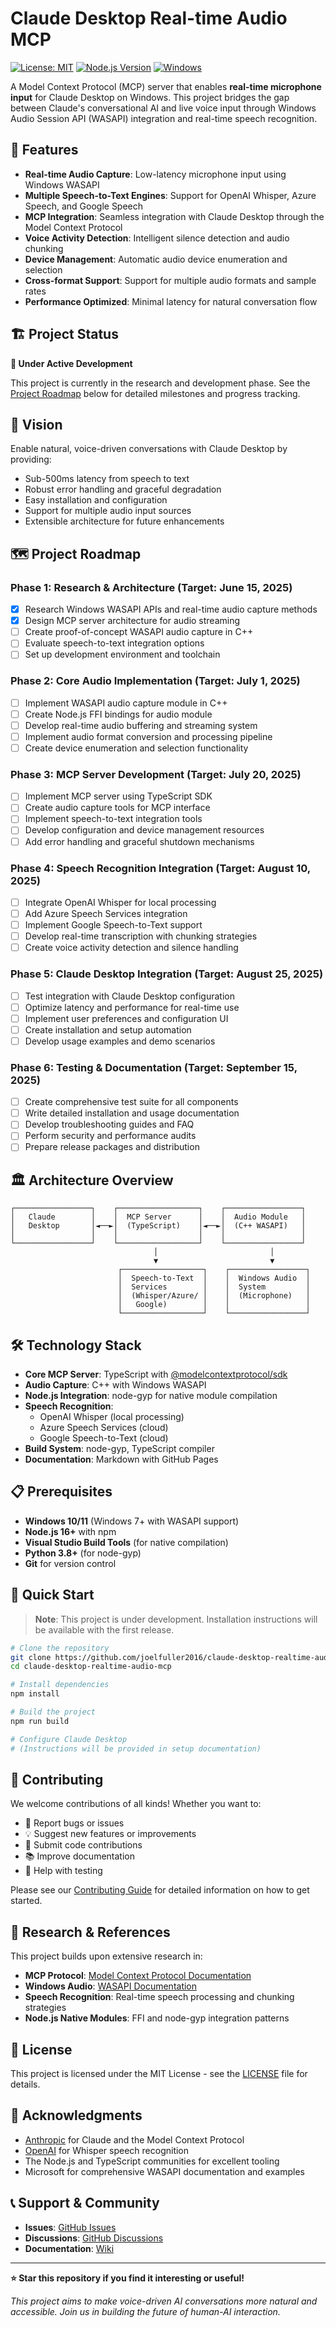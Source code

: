 # Claude Desktop Real-time Audio MCP

[![License: MIT](https://img.shields.io/badge/License-MIT-yellow.svg)](https://opensource.org/licenses/MIT)
[![Node.js Version](https://img.shields.io/badge/node-%3E%3D16.0.0-brightgreen)](https://nodejs.org/)
[![Windows](https://img.shields.io/badge/Platform-Windows-blue)](https://www.microsoft.com/windows)

A Model Context Protocol (MCP) server that enables **real-time microphone input** for Claude Desktop on Windows. This project bridges the gap between Claude's conversational AI and live voice input through Windows Audio Session API (WASAPI) integration and real-time speech recognition.

## 🚀 Features

- **Real-time Audio Capture**: Low-latency microphone input using Windows WASAPI
- **Multiple Speech-to-Text Engines**: Support for OpenAI Whisper, Azure Speech, and Google Speech
- **MCP Integration**: Seamless integration with Claude Desktop through the Model Context Protocol
- **Voice Activity Detection**: Intelligent silence detection and audio chunking
- **Device Management**: Automatic audio device enumeration and selection
- **Cross-format Support**: Support for multiple audio formats and sample rates
- **Performance Optimized**: Minimal latency for natural conversation flow

## 🏗️ Project Status

**🚧 Under Active Development**

This project is currently in the research and development phase. See the [Project Roadmap](#🗺️-project-roadmap) below for detailed milestones and progress tracking.

## 🎯 Vision

Enable natural, voice-driven conversations with Claude Desktop by providing:
- Sub-500ms latency from speech to text
- Robust error handling and graceful degradation
- Easy installation and configuration
- Support for multiple audio input sources
- Extensible architecture for future enhancements

## 🗺️ Project Roadmap

### Phase 1: Research & Architecture (Target: June 15, 2025)
- [x] Research Windows WASAPI APIs and real-time audio capture methods
- [x] Design MCP server architecture for audio streaming
- [ ] Create proof-of-concept WASAPI audio capture in C++
- [ ] Evaluate speech-to-text integration options
- [ ] Set up development environment and toolchain

### Phase 2: Core Audio Implementation (Target: July 1, 2025)
- [ ] Implement WASAPI audio capture module in C++
- [ ] Create Node.js FFI bindings for audio module
- [ ] Develop real-time audio buffering and streaming system
- [ ] Implement audio format conversion and processing pipeline
- [ ] Create device enumeration and selection functionality

### Phase 3: MCP Server Development (Target: July 20, 2025)
- [ ] Implement MCP server using TypeScript SDK
- [ ] Create audio capture tools for MCP interface
- [ ] Implement speech-to-text integration tools
- [ ] Develop configuration and device management resources
- [ ] Add error handling and graceful shutdown mechanisms

### Phase 4: Speech Recognition Integration (Target: August 10, 2025)
- [ ] Integrate OpenAI Whisper for local processing
- [ ] Add Azure Speech Services integration
- [ ] Implement Google Speech-to-Text support
- [ ] Develop real-time transcription with chunking strategies
- [ ] Create voice activity detection and silence handling

### Phase 5: Claude Desktop Integration (Target: August 25, 2025)
- [ ] Test integration with Claude Desktop configuration
- [ ] Optimize latency and performance for real-time use
- [ ] Implement user preferences and configuration UI
- [ ] Create installation and setup automation
- [ ] Develop usage examples and demo scenarios

### Phase 6: Testing & Documentation (Target: September 15, 2025)
- [ ] Create comprehensive test suite for all components
- [ ] Write detailed installation and usage documentation
- [ ] Develop troubleshooting guides and FAQ
- [ ] Perform security and performance audits
- [ ] Prepare release packages and distribution

## 🏛️ Architecture Overview

```
┌─────────────────┐    ┌──────────────────┐    ┌─────────────────┐
│   Claude        │    │  MCP Server      │    │  Audio Module   │
│   Desktop       │◄──►│  (TypeScript)    │◄──►│  (C++ WASAPI)   │
│                 │    │                  │    │                 │
└─────────────────┘    └──────────────────┘    └─────────────────┘
                                │                         │
                                ▼                         ▼
                        ┌──────────────────┐    ┌─────────────────┐
                        │  Speech-to-Text  │    │  Windows Audio  │
                        │  Services        │    │  System         │
                        │  (Whisper/Azure/ │    │  (Microphone)   │
                        │   Google)        │    │                 │
                        └──────────────────┘    └─────────────────┘
```

## 🛠️ Technology Stack

- **Core MCP Server**: TypeScript with [@modelcontextprotocol/sdk](https://www.npmjs.com/package/@modelcontextprotocol/sdk)
- **Audio Capture**: C++ with Windows WASAPI
- **Node.js Integration**: node-gyp for native module compilation
- **Speech Recognition**: 
  - OpenAI Whisper (local processing)
  - Azure Speech Services (cloud)
  - Google Speech-to-Text (cloud)
- **Build System**: node-gyp, TypeScript compiler
- **Documentation**: Markdown with GitHub Pages

## 📋 Prerequisites

- **Windows 10/11** (Windows 7+ with WASAPI support)
- **Node.js 16+** with npm
- **Visual Studio Build Tools** (for native compilation)
- **Python 3.8+** (for node-gyp)
- **Git** for version control

## 🚦 Quick Start

> **Note**: This project is under development. Installation instructions will be available with the first release.

```bash
# Clone the repository
git clone https://github.com/joelfuller2016/claude-desktop-realtime-audio-mcp.git
cd claude-desktop-realtime-audio-mcp

# Install dependencies
npm install

# Build the project
npm run build

# Configure Claude Desktop
# (Instructions will be provided in setup documentation)
```

## 🤝 Contributing

We welcome contributions of all kinds! Whether you want to:

- 🐛 Report bugs or issues
- 💡 Suggest new features or improvements
- 🔧 Submit code contributions
- 📚 Improve documentation
- 🧪 Help with testing

Please see our [Contributing Guide](CONTRIBUTING.md) for detailed information on how to get started.

## 📖 Research & References

This project builds upon extensive research in:

- **MCP Protocol**: [Model Context Protocol Documentation](https://modelcontextprotocol.io/)
- **Windows Audio**: [WASAPI Documentation](https://learn.microsoft.com/en-us/windows/win32/coreaudio/wasapi)
- **Speech Recognition**: Real-time speech processing and chunking strategies
- **Node.js Native Modules**: FFI and node-gyp integration patterns

## 📜 License

This project is licensed under the MIT License - see the [LICENSE](LICENSE) file for details.

## 🙏 Acknowledgments

- [Anthropic](https://www.anthropic.com/) for Claude and the Model Context Protocol
- [OpenAI](https://openai.com/) for Whisper speech recognition
- The Node.js and TypeScript communities for excellent tooling
- Microsoft for comprehensive WASAPI documentation and examples

## 📞 Support & Community

- **Issues**: [GitHub Issues](https://github.com/joelfuller2016/claude-desktop-realtime-audio-mcp/issues)
- **Discussions**: [GitHub Discussions](https://github.com/joelfuller2016/claude-desktop-realtime-audio-mcp/discussions)
- **Documentation**: [Wiki](https://github.com/joelfuller2016/claude-desktop-realtime-audio-mcp/wiki)

---

**⭐ Star this repository if you find it interesting or useful!**

*This project aims to make voice-driven AI conversations more natural and accessible. Join us in building the future of human-AI interaction.*